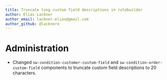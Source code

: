 ```yaml
---
title: Truncate long custom field descriptions in rulebuilder
author: Elias Lackner
author_email: lackner.elias@gmail.com
author_github: @lacknere
---
```

# Administration
* Changed `sw-condition-customer-custom-field` and `sw-condition-order-custom-field` components to truncate custom field descriptions to 20 characters.
